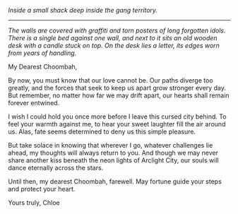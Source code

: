 
*Inside a small shack deep inside the gang territory.*

---

*The walls are covered with graffiti and torn posters of long forgotten idols. There is a single bed against one wall, and next to it sits an old wooden desk with a candle stuck on top. On the desk lies a letter, its edges worn from years of handling.*

My Dearest Choombah,

By now, you must know that our love cannot be. Our paths diverge too greatly, and the forces that seek to keep us apart grow stronger every day. But remember, no matter how far we may drift apart, our hearts shall remain forever entwined.

I wish I could hold you once more before I leave this cursed city behind. To feel your warmth against me, to hear your sweet laughter fill the air around us. Alas, fate seems determined to deny us this simple pleasure.

But take solace in knowing that wherever I go, whatever challenges lie ahead, my thoughts will always return to you. And though we may never share another kiss beneath the neon lights of Arclight City, our souls will dance eternally across the stars.

Until then, my dearest Choombah, farewell. May fortune guide your steps and protect your heart.

Yours truly,
Chloe